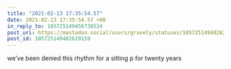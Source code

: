 ```yaml
---
title: "2021-02-13 17:35:54.57"
date: 2021-02-13 17:35:54.57 +00
in_reply_to: 105725149456738524
post_uri: https://mastodon.social/users/gravely/statuses/105725149482629159
post_id: 105725149482629159
---
```

we’ve been denied this rhythm for a sitting p for twenty years



